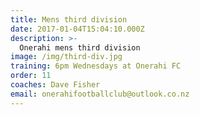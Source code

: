```yaml
---
title: Mens third division
date: 2017-01-04T15:04:10.000Z
description: >-
  Onerahi mens third division
image: /img/third-div.jpg
training: 6pm Wednesdays at Onerahi FC
order: 11
coaches: Dave Fisher
email: onerahifootballclub@outlook.co.nz
---
```


